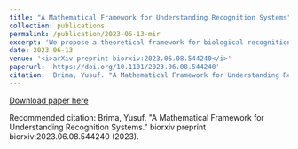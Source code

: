 ```yaml
---
title: "A Mathematical Framework for Understanding Recognition Systems"
collection: publications
permalink: /publication/2023-06-13-mir
excerpt: 'We propose a theoretical framework for biological recognition, integrating category theory, information theory, dynamical systems modeling, and optimization theory. This framework defines individual recognition (IR) and class-level recognition (CR) as functors between stimuli and responses. We identify five conditions for robust IR systems, termed "signature systems," and model them as attractor states, offering insights into communication and language evolution.'
date: 2023-06-13
venue: '<i>arXiv preprint biorxiv:2023.06.08.544240</i>'
paperurl: 'https://doi.org/10.1101/2023.06.08.544240'
citation: 'Brima, Yusuf. "A Mathematical Framework for Understanding Recognition Systems" biorxiv preprint biorxiv:2023.06.08.544240 (2023).'
---
```


[Download paper here](https://doi.org/10.1101/2023.06.08.544240)

Recommended citation: Brima, Yusuf. "A Mathematical Framework for Understanding Recognition Systems." biorxiv preprint biorxiv:2023.06.08.544240 (2023).